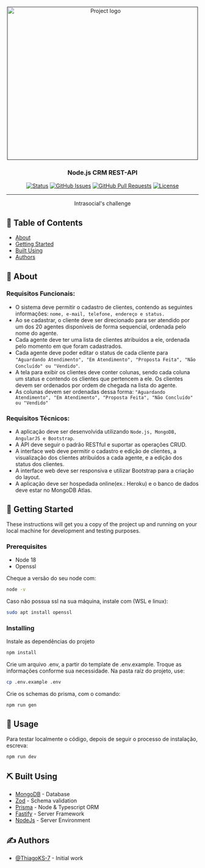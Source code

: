 <p align="center">
  <a href="" rel="noopener">
 <img width=500px height=400px src="https://github.com/ThiagoKS-7/crm-api/assets/83460816/0b163dfb-986c-4882-9afb-382383aab2a3" alt="Project logo"></a>
</p>

<h3 align="center">Node.js CRM REST-API</h3>

<div align="center">

[![Status](https://img.shields.io/badge/status-active-success.svg)]()
[![GitHub Issues](https://img.shields.io/github/issues/ThiagoKS-7/crm-api.svg)](https://github.com/ThiagoKS-7/crm-api/issues)
[![GitHub Pull Requests](https://img.shields.io/github/issues-pr/ThiagoKS-7/crm-api.svg)](https://github.com/ThiagoKS-7/crm-api/pulls)
[![License](https://img.shields.io/badge/license-MIT-blue.svg)](/LICENSE)

</div>

---

<p align="center"> Intrasocial's challenge
    <br> 
</p>

## 📝 Table of Contents

- [About](#about)
- [Getting Started](#getting_started)
- [Built Using](#built_using)
- [Authors](#authors)

## 🧐 About <a name = "about"></a>

### Requisitos Funcionais:
- O sistema deve permitir o cadastro de clientes, contendo as seguintes informações: `nome, e-mail, telefone, endereço e status.`
- Ao se cadastrar, o cliente deve ser direcionado para ser atendido por um dos 20 agentes disponíveis de forma sequencial, ordenada pelo nome do agente.
- Cada agente deve ter uma lista de clientes atribuídos a ele, ordenada pelo momento em que foram cadastrados.
- Cada agente deve poder editar o status de cada cliente para `"Aguardando Atendimento", "Em Atendimento", "Proposta Feita", "Não Concluído" ou "Vendido"`.
- A tela para exibir os clientes deve conter colunas, sendo cada coluna um status e contendo os clientes que pertencem a ele. Os clientes devem ser ordenados por ordem de chegada na lista do agente.
- As colunas devem ser ordenadas dessa forma:  `"Aguardando Atendimento", "Em Atendimento", "Proposta Feita", "Não Concluído" ou "Vendido"`

### Requisitos Técnicos:
-  A aplicação deve ser desenvolvida utilizando `Node.js, MongoDB, AngularJS e Bootstrap`.
-  A API deve seguir o padrão RESTful e suportar as operações CRUD.
-  A interface web deve permitir o cadastro e edição de clientes, a visualização dos clientes atribuídos a cada agente, e a edição dos status dos clientes.
-  A interface web deve ser responsiva e utilizar Bootstrap para a criação do layout.
-  A aplicação deve ser hospedada online(ex.: Heroku) e o banco de dados deve estar no MongoDB Atlas.

## 🏁 Getting Started <a name = "getting_started"></a>

These instructions will get you a copy of the project up and running on your local machine for development and testing purposes. 

### Prerequisites

- Node 18
- Openssl

Cheque a versão do seu node com:
```bash
node -v
```

Caso não possua ssl na sua máquina, instale com (WSL e linux):
```bash
sudo apt install openssl
```

### Installing

Instale as dependências do projeto
```bash
npm install
```

Crie um arquivo .env, a partir do template de .env.example. Troque as informações conforme sua necessidade.
Na pasta raíz do projeto, use:
```bash
cp .env.example .env
```

Crie os schemas do prisma, com o comando:
```bash
npm run gen
```

## 🎈 Usage <a name="usage"></a>

Para testar localmente  o código, depois de seguir o processo de instalação, escreva:
```bash
npm run dev
```


## ⛏️ Built Using <a name = "built_using"></a>

- [MongoDB](https://www.mongodb.com/) - Database
- [Zod](https://zod.dev/) - Schema validation
- [Prisma](https://www.prisma.io/) - Node & Typescript ORM
- [Fastify](https://www.fastify.io/) - Server Framework
- [NodeJs](https://nodejs.org/en/) - Server Environment

## ✍️ Authors <a name = "authors"></a>

- [@ThiagoKS-7](https://github.com/ThiagoKS-7) - Initial work
